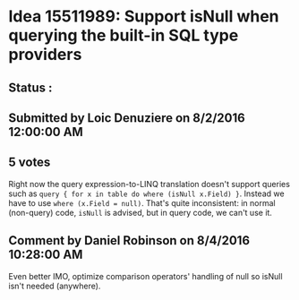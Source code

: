 # Idea 15511989: Support isNull when querying the built-in SQL type providers #

## Status : 

## Submitted by Loic Denuziere on 8/2/2016 12:00:00 AM

## 5 votes

Right now the query expression-to-LINQ translation doesn't support queries such as `query { for x in table do where (isNull x.Field) }`. Instead we have to use `where (x.Field = null)`. That's quite inconsistent: in normal (non-query) code, `isNull` is advised, but in query code, we can't use it.




## Comment by Daniel Robinson on 8/4/2016 10:28:00 AM

Even better IMO, optimize comparison operators' handling of null so isNull isn't needed (anywhere).

